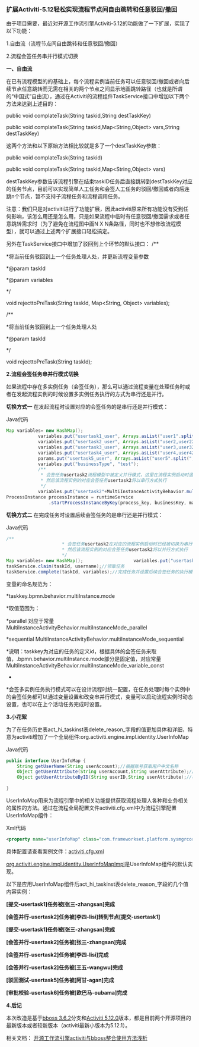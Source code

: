 ### 扩展Activiti-5.12轻松实现流程节点间自由跳转和任意驳回/撤回

由于项目需要，最近对开源工作流引擎Activiti-5.12的功能做了一下扩展，实现了以下功能：

1.自由流（流程节点间自由跳转和任意驳回/撤回）

2.流程会签任务串并行模式切换

**一、自由流**

在已有流程模型的的基础上，每个流程实例当前任务可以任意驳回/撤回或者向后续节点任意跳转而无需在相关的两个节点之间显示地画跳转路径（也就是所谓的“中国式”自由流），通过在Activiti的流程组件TaskService接口中增加以下两个方法来达到上述目的：

public void complateTask(String taskid,String destTaskKey)

public void complateTask(String taskid,Map<String,Object> vars,String destTaskKey)

这两个方法和以下原始方法相比较就是多了一个destTaskKey参数：

public void complateTask(String taskid)

public void complateTask(String taskid,Map<String,Object> vars)

destTaskKey参数告诉流程引擎在结束taskID任务后直接跳转到destTaskKey对应的任务节点，目前可以实现简单人工任务和会签人工任务的驳回/撤回或者向后连跳n个节点，暂不支持子流程任务和流程调用任务。

注意：我们只是对activiti进行了功能扩展，因此activiti原来所有功能没有受到任何影响，该怎么用还是怎么用，只是如果流程中临时有任意驳回/撤回需求或者任意跳转需求时（为了避免在流程图中画N X N条路径，同时也不想修改流程模型），就可以通过上述两个扩展接口轻松搞定。

另外在TaskService接口中增加了驳回到上个环节的默认接口：
/**

*将当前任务驳回到上一个任务处理人处，并更新流程变量参数

*@param taskId

*@param variables

*/

  void rejecttoPreTask(String taskId, Map<String, Object> variables);



 /**

*将当前任务驳回到上一个任务处理人处

*@param taskId

*/

  void rejecttoPreTask(String taskId);

**2.流程会签任务串并行模式切换**

如果流程中存在多实例任务（会签任务），那么可以通过流程变量在处理任务时或者在发起流程实例的时候设置多实例任务执行的方式为串行还是并行。

**切换方式一** 在发起流程时设置对应的会签任务的是串行还是并行模式：

Java代码 

```java
Map variables= new HashMap();  
            variables.put("usertask1_user", Arrays.asList("user1".split(",")));  
            variables.put("usertask2_user", Arrays.asList("user2,user22,user23".split(",")));  
            variables.put("usertask3_user", Arrays.asList("user3,user32".split(",")));  
            variables.put("usertask4_user", Arrays.asList("user4,user42".split(",")));  
            params.put("usertask5_user", Arrays.asList("user5".split(",")));  
            variables.put("businessType", "test");  
            /** 
             * 会签任务usertask2流程模型中被定义并行模式，这里在流程实例启动时通过流程变量将会签任务usertask2的并行模式改为串行模式 
             * 然后该流程实例的对应会签任务usertask2将以串行方式执行 
             */  
            variables.put("usertask2"+MultiInstanceActivityBehavior.multiInstanceMode_variable_const, MultiInstanceActivityBehavior.multiInstanceMode_sequential);  
ProcessInstance processInstance = runtimeService  
                .startProcessInstanceByKey(process_key, businessKey, map);  
```

**切换方式二** 在完成任务时设置后续会签任务的是串行还是并行模式：

Java代码

```java
/** 
                     * 会签任务usertask2在对应的流程实例启动时已经被切换为串行模式，这里在完成usertask1任务时通过流程变量将会签任务usertask2的串行模式再改为并行模式 
                     * 然后该流程实例的对应会签任务usertask2将以并行方式执行 
                     */  
Map variables= new HashMap();                   variables.put("usertask2"+MultiInstanceActivityBehavior.multiInstanceMode_variable_const, MultiInstanceActivityBehavior.multiInstanceMode_parallel);  
taskService.claim(taskId, username);//领取任务  
taskService.complete(taskId, variables);//完成任务并设置后续会签任务的执行模式  
```

变量的命名规范为：

*taskkey.bpmn.behavior.multiInstance.mode

*取值范围为：

*parallel 对应于常量MultiInstanceActivityBehavior.multiInstanceMode_parallel

*sequential MultiInstanceActivityBehavior.multiInstanceMode_sequential

*说明：taskkey为对应的任务的定义id，根据具体的会签任务来取值，.bpmn.behavior.multiInstance.mode部分是固定值，对应常量MultiInstanceActivityBehavior.multiInstanceMode_variable_const

  *

*会签多实例任务执行模式可以在设计流程时统一配置，在任务处理时每个实例中的会签任务都可以通过变量设置和改变串并行模式，变量可以启动流程实例时动态设置，也可以在上个活动任务完成时设置。

**3.小花絮**

为了在任务历史表act_hi_taskinst表delete_reason_字段的值更加具体和详细，特意为activiti增加了一个全局组件:org.activiti.engine.impl.identity.UserInfoMap

Java代码

```java
public interface UserInfoMap {  
    String getUserName(String userAccount);//根据账号获取用户中文名称  
    Object getUserAttribute(String userAccount,String userAttribute);//根据账号获取用户的属性值  
    Object getUserAttributeByID(String userID,String userAttribute);//根据ID获取用户的属性值  
  
}  
```

UserInfoMap用来为流程引擎中的相关功能提供获取流程处理人各种和业务相关的属性的方法。通过在流程全局配置文件activiti.cfg.xml中为流程引擎配置UserInfoMap组件：

Xml代码 

```xml
<property name="userInfoMap" class="com.frameworkset.platform.sysmgrcore.purviewmanager.PDPUserInfoMapImpl"/>  
```

  具体配置请查看案例文件：[activiti.cfg.xml](https://github.com/yin-bp/activiti-engine-5.12/blob/master/src/test/resources/activiti.cfg.xml)

[org.activiti.engine.impl.identity.UserInfoMapImpl](https://github.com/yin-bp/activiti-engine-5.12/blob/master/src/main/java/org/activiti/engine/impl/identity/UserInfoMapImpl.java)是UserInfoMap组件的默认实现。  

以下是应用UserInfoMap组件后act_hi_taskinst表delete_reason_字段的几个值内容实例：

**[提交-usertask1]任务被[张三-zhangsan]完成**

**[会签并行-usertask2]任务被[李四-lisi]转到节点[提交-usertask1]**

**[提交-usertask1]任务被[张三-zhangsan]完成**

**[会签并行-usertask2]任务被[张三-zhangsan]完成**

**[会签并行-usertask2]任务被[李四-lisi]完成**

**[会签并行-usertask2]任务被[王五-wangwu]完成**

**[驳回测试-usertask5]任务被[阿甘-agan]完成**

**[审批校验-usertask6]任务被[欧巴马-oubama]完成**

  **4.后记**

本次改造是基于[bboss 3.6.2](https://github.com/bbossgroups/bbossgroups-3.5/tree/bboss3.6.2)分支和[Activiti 5.12.0](https://github.com/yin-bp/activiti-engine-5.12)版本，都是目前两个开源项目的最新版本或者较新版本（activiti最新小版本为5.12.1）。  

相关文档：
[开源工作流引擎activiti与bboss整合使用方法浅析](http://yin-bp.iteye.com/blog/1506335)